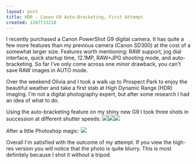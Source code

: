 ```yaml
--- 
layout: post
title: HDR - Canon G9 Auto-Bracketing, First Attempt
created: 1207733218
---
```

I recently purchased a Canon PowerShot G9 digital camera. It has quite a few more features than my previous camera (Canon SD300) at the cost of a somewhat larger size. Features worth mentioning: RAW support, jog dial interface, quick startup time, 12.1MP, RAW+JPG shooting mode, and auto-bracketing. So far I've only come across one <em>minor</em> drawback, you can't save RAW images in AUTO mode.

Over the weekend Olivia and I took a walk up to Prospect Park to enjoy the beautiful weather and take a first stab at High Dynamic Range (HDR) imaging. I'm not a digital photography expert, but after some research I had an idea of what to do.

Using the auto-bracketing feature on my shiny new G9 I took three shots in succession at different shutter speeds:
<a href="http://gallery.johndbritton.com/v/2008/canon_g9/IMG_0406.JPG.html"><img src="http://gallery.johndbritton.com/d/26717-2/IMG_0406.JPG" /></a><a href="http://gallery.johndbritton.com/v/2008/canon_g9/IMG_0405.JPG.html"><img src="http://gallery.johndbritton.com/d/26729-2/IMG_0405.JPG" /></a><a href="http://gallery.johndbritton.com/v/2008/canon_g9/IMG_0407.JPG.html"><img src="http://gallery.johndbritton.com/d/26723-1/IMG_0407.JPG" /></a>

After a little Photoshop magic:
<a href="http://gallery.johndbritton.com/v/2008/canon_g9/prospect+HDR.jpg.html"><img src="http://gallery.johndbritton.com/d/26711-1/prospect+HDR.jpg" /></a>

Overall I'm satisfied with the outcome of my attempt.  If you view the high-res version you will notice that the photo is quite blurry. This is most definitely because I shot it without a tripod. 
